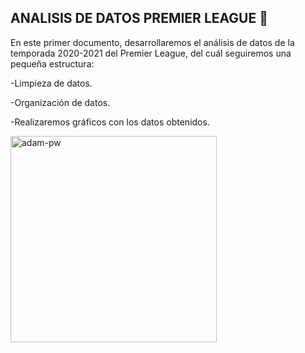 

## ANALISIS DE DATOS PREMIER LEAGUE 📌

En este primer documento, desarrollaremos el análisis de datos de la temporada 2020-2021 del Premier League, del cuál seguiremos una pequeña estructura:

-Limpieza de datos.

-Organización de datos.

-Realizaremos gráficos con los datos obtenidos.

<p><img align="center" src="https://media.giphy.com/media/qgQUggAC3Pfv687qPC/giphy.gif" width="330" heigth="330" alt="adam-pw" /></p>



